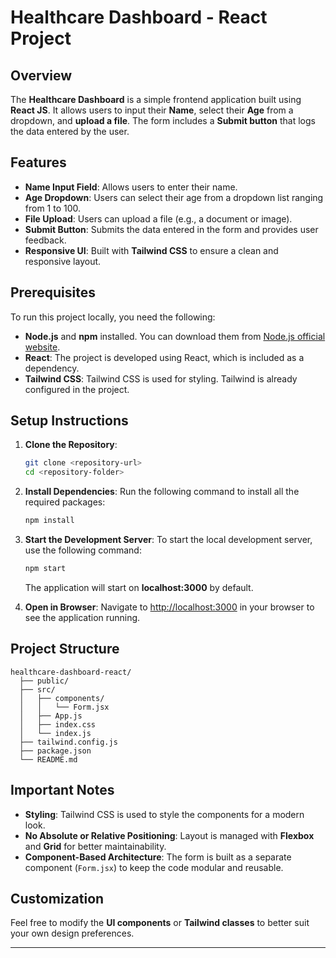 # Healthcare Dashboard - React Project

## Overview
The **Healthcare Dashboard** is a simple frontend application built using **React JS**. It allows users to input their **Name**, select their **Age** from a dropdown, and **upload a file**. The form includes a **Submit button** that logs the data entered by the user.

## Features
- **Name Input Field**: Allows users to enter their name.
- **Age Dropdown**: Users can select their age from a dropdown list ranging from 1 to 100.
- **File Upload**: Users can upload a file (e.g., a document or image).
- **Submit Button**: Submits the data entered in the form and provides user feedback.
- **Responsive UI**: Built with **Tailwind CSS** to ensure a clean and responsive layout.

## Prerequisites

To run this project locally, you need the following:

- **Node.js** and **npm** installed. You can download them from [Node.js official website](https://nodejs.org/).
- **React**: The project is developed using React, which is included as a dependency.
- **Tailwind CSS**: Tailwind CSS is used for styling. Tailwind is already configured in the project.

## Setup Instructions

1. **Clone the Repository**:
   ```bash
   git clone <repository-url>
   cd <repository-folder>
   ```

2. **Install Dependencies**:
   Run the following command to install all the required packages:
   ```bash
   npm install
   ```

3. **Start the Development Server**:
   To start the local development server, use the following command:
   ```bash
   npm start
   ```
   The application will start on **localhost:3000** by default.

4. **Open in Browser**:
   Navigate to [http://localhost:3000](http://localhost:3000) in your browser to see the application running.

## Project Structure

```
healthcare-dashboard-react/
  ├── public/
  ├── src/
  │   ├── components/
  │   │   └── Form.jsx
  │   ├── App.js
  │   ├── index.css
  │   └── index.js
  ├── tailwind.config.js
  ├── package.json
  └── README.md
```

## Important Notes
- **Styling**: Tailwind CSS is used to style the components for a modern look.
- **No Absolute or Relative Positioning**: Layout is managed with **Flexbox** and **Grid** for better maintainability.
- **Component-Based Architecture**: The form is built as a separate component (`Form.jsx`) to keep the code modular and reusable.

## Customization
Feel free to modify the **UI components** or **Tailwind classes** to better suit your own design preferences.


---


